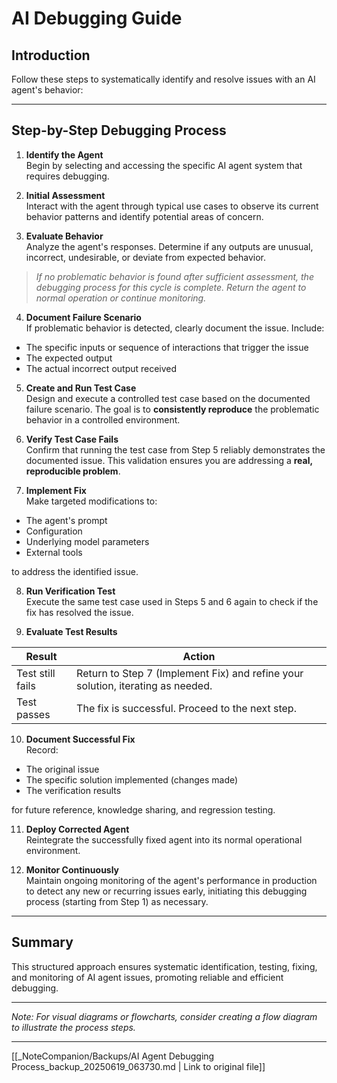 # AI Debugging Guide

## Introduction

Follow these steps to systematically identify and resolve issues with an AI agent's behavior:

---

## Step-by-Step Debugging Process

1. **Identify the Agent**  
Begin by selecting and accessing the specific AI agent system that requires debugging.

2. **Initial Assessment**  
Interact with the agent through typical use cases to observe its current behavior patterns and identify potential areas of concern.

3. **Evaluate Behavior**  
Analyze the agent's responses. Determine if any outputs are unusual, incorrect, undesirable, or deviate from expected behavior.

> *If no problematic behavior is found after sufficient assessment, the debugging process for this cycle is complete. Return the agent to normal operation or continue monitoring.*

4. **Document Failure Scenario**  
If problematic behavior is detected, clearly document the issue. Include:
- The specific inputs or sequence of interactions that trigger the issue  
- The expected output  
- The actual incorrect output received

5. **Create and Run Test Case**  
Design and execute a controlled test case based on the documented failure scenario. The goal is to **consistently reproduce** the problematic behavior in a controlled environment.

6. **Verify Test Case Fails**  
Confirm that running the test case from Step 5 reliably demonstrates the documented issue. This validation ensures you are addressing a **real, reproducible problem**.

7. **Implement Fix**  
Make targeted modifications to:
- The agent's prompt  
- Configuration  
- Underlying model parameters  
- External tools  

to address the identified issue.

8. **Run Verification Test**  
Execute the same test case used in Steps 5 and 6 again to check if the fix has resolved the issue.

9. **Evaluate Test Results**

| Result | Action |
|---------|---------|
| Test still fails | Return to Step 7 (Implement Fix) and refine your solution, iterating as needed. |
| Test passes | The fix is successful. Proceed to the next step. |

10. **Document Successful Fix**  
Record:
- The original issue  
- The specific solution implemented (changes made)  
- The verification results  

for future reference, knowledge sharing, and regression testing.

11. **Deploy Corrected Agent**  
Reintegrate the successfully fixed agent into its normal operational environment.

12. **Monitor Continuously**  
Maintain ongoing monitoring of the agent's performance in production to detect any new or recurring issues early, initiating this debugging process (starting from Step 1) as necessary.

---

## Summary

This structured approach ensures systematic identification, testing, fixing, and monitoring of AI agent issues, promoting reliable and efficient debugging.

---

*Note: For visual diagrams or flowcharts, consider creating a flow diagram to illustrate the process steps.*

---
[[_NoteCompanion/Backups/AI Agent Debugging Process_backup_20250619_063730.md | Link to original file]]